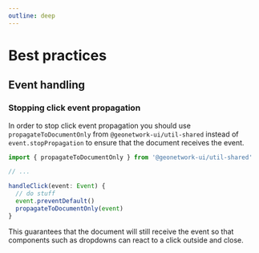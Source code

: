 ```yaml
---
outline: deep
---
```


# Best practices

## Event handling

### Stopping click event propagation

In order to stop click event propagation you should use `propagateToDocumentOnly` from `@geonetwork-ui/util-shared` instead of `event.stopPropagation` to ensure that the document receives the event.

```ts
import { propagateToDocumentOnly } from '@geonetwork-ui/util-shared'

// ...

handleClick(event: Event) {
  // do stuff
  event.preventDefault()
  propagateToDocumentOnly(event)
}
```

This guarantees that the document will still receive the event so that components such as dropdowns can react to a click outside and close.
